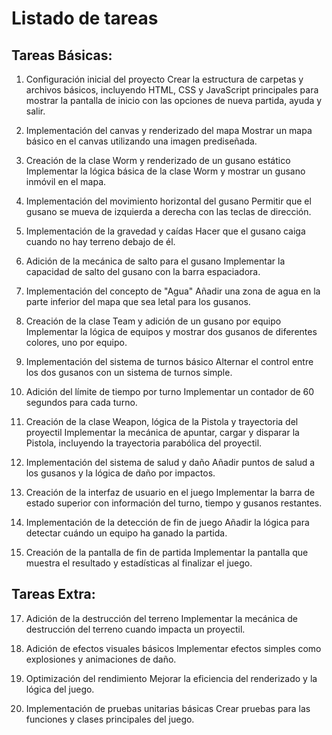 # Listado de tareas

## Tareas Básicas:

1. Configuración inicial del proyecto
   Crear la estructura de carpetas y archivos básicos, incluyendo HTML, CSS y JavaScript principales para mostrar la pantalla de inicio con las opciones de nueva partida, ayuda y salir.

2. Implementación del canvas y renderizado del mapa
   Mostrar un mapa básico en el canvas utilizando una imagen prediseñada.

3. Creación de la clase Worm y renderizado de un gusano estático
   Implementar la lógica básica de la clase Worm y mostrar un gusano inmóvil en el mapa.

4. Implementación del movimiento horizontal del gusano
   Permitir que el gusano se mueva de izquierda a derecha con las teclas de dirección.

5. Implementación de la gravedad y caídas
   Hacer que el gusano caiga cuando no hay terreno debajo de él.

6. Adición de la mecánica de salto para el gusano
   Implementar la capacidad de salto del gusano con la barra espaciadora.

7. Implementación del concepto de "Agua"
   Añadir una zona de agua en la parte inferior del mapa que sea letal para los gusanos.

8. Creación de la clase Team y adición de un gusano por equipo
   Implementar la lógica de equipos y mostrar dos gusanos de diferentes colores, uno por equipo.

9. Implementación del sistema de turnos básico
   Alternar el control entre los dos gusanos con un sistema de turnos simple.

10. Adición del límite de tiempo por turno
    Implementar un contador de 60 segundos para cada turno.

11. Creación de la clase Weapon, lógica de la Pistola y trayectoria del proyectil
    Implementar la mecánica de apuntar, cargar y disparar la Pistola, incluyendo la trayectoria parabólica del proyectil.

12. Implementación del sistema de salud y daño
    Añadir puntos de salud a los gusanos y la lógica de daño por impactos.

13. Creación de la interfaz de usuario en el juego
    Implementar la barra de estado superior con información del turno, tiempo y gusanos restantes.

14. Implementación de la detección de fin de juego
    Añadir la lógica para detectar cuándo un equipo ha ganado la partida.

15. Creación de la pantalla de fin de partida
    Implementar la pantalla que muestra el resultado y estadísticas al finalizar el juego.

## Tareas Extra:

17. Adición de la destrucción del terreno
    Implementar la mecánica de destrucción del terreno cuando impacta un proyectil.

18. Adición de efectos visuales básicos
    Implementar efectos simples como explosiones y animaciones de daño.

19. Optimización del rendimiento
    Mejorar la eficiencia del renderizado y la lógica del juego.

20. Implementación de pruebas unitarias básicas
    Crear pruebas para las funciones y clases principales del juego.
